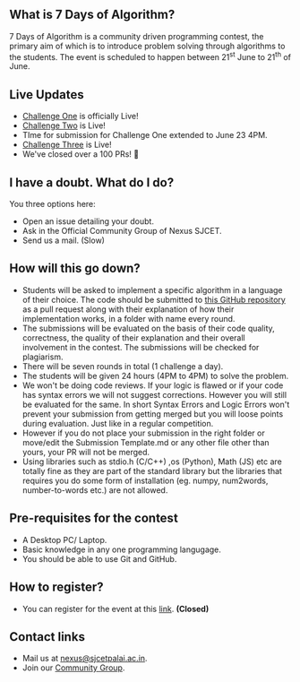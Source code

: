 
## What is 7 Days of Algorithm?
7 Days of Algorithm is a community driven programming contest, the primary aim of
which is to introduce problem solving through algorithms to the students. 
The event is scheduled to happen between 21<sup>st</sup> June to 21<sup>th</sup>
of June. 

## Live Updates
- [Challenge One](https://github.com/nexussjcet/7DaysofAlgo/tree/main/Challenge%201) is officially Live!
- [Challenge Two](https://github.com/nexussjcet/7DaysofAlgo/tree/main/Challenge%202) is Live!
- TIme for submission for Challenge One extended to June 23 4PM.
- [Challenge Three](https://github.com/nexussjcet/7DaysofAlgo/tree/main/Challenge%303) is Live!
- We've closed over a 100 PRs! 🥳

## I have a doubt. What do I do?
You three options here:
- Open an issue detailing your doubt.
- Ask in the Official Community Group of Nexus SJCET.
- Send us a mail. (Slow)

## How will this go down?
- Students will be asked to implement a specific algorithm in a language of
  their choice. The code should be submitted to 
  [this GitHub repository](https://github.com/nexussjcet/7DaysofAlgo) as a pull
  request along with their explanation of how their implementation works, in a
  folder with name every round.
- The submissions will be evaluated on the basis of their code quality,
  correctness, the quality of their explanation and their overall involvement in
  the contest. The submissions will be checked for plagiarism.
- There will be seven rounds in total (1 challenge a day). 
- The students will be given 24 hours (4PM to 4PM) to solve the problem.
- We won't be doing code reviews. If your logic is flawed or if your code has 
  syntax errors we will not suggest corrections. However you will still be 
  evaluated for the same. In short Syntax Errors and Logic Errors won't prevent 
  your submission from getting merged but you will loose points during evaluation. 
  Just like in a regular competition.
- However if you do not place your submission in the right folder or move/edit 
  the Submission Template.md or any other file other than yours, your PR will not 
  be merged.
- Using libraries such as stdio.h (C/C++) ,os (Python), Math (JS) etc are totally 
  fine as they are part of the  standard library but the libraries that requires 
  you do some form of installation (eg. numpy, num2words, number-to-words etc.) are 
  not allowed. 

## Pre-requisites for the contest
- A Desktop PC/ Laptop.
- Basic knowledge in any one programming langugage.
- You should be able to use Git and GitHub.

## How to register?
- You can register for the event at this 
[link](https://forms.gle/BnNLJ71g7VxeUi8S9). **(Closed)**

## Contact links
- Mail us at [nexus@sjcetpalai.ac.in](mailto:nexus@sjcetpalai.ac.in).
- Join our [Community Group](https://t.me/joinchat/XGxsy5YKY2g4MWY1).
